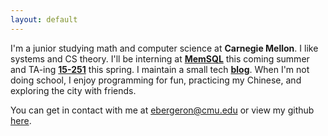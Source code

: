 ```yaml
---
layout: default
---
```


I'm a junior studying math and computer science at **Carnegie Mellon**. I like systems and CS theory. I'll be interning at **[MemSQL](http://memsql.com)** this coming summer and TA-ing **[15-251](http://cs.cmu.edu/~15251/)** this spring. I maintain a small tech **[blog](http://dfa.io)**. When I'm not doing school, I enjoy programming for fun, practicing my Chinese, and exploring the city with friends.

You can get in contact with me at ebergeron@cmu.edu or view my github [here](http://github.com/evanbergeron).
